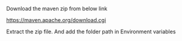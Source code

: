 Download the maven zip from below link

https://maven.apache.org/download.cgi

Extract the zip file. And add the folder path in Environment variables